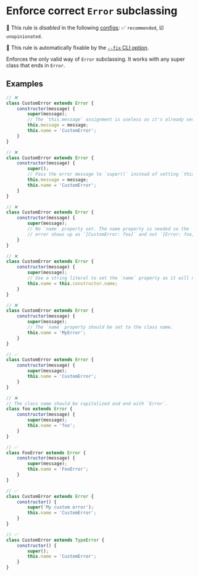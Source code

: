 # Enforce correct `Error` subclassing

🚫 This rule is _disabled_ in the following [configs](https://github.com/sindresorhus/eslint-plugin-unicorn#recommended-config): ✅ `recommended`, ☑️ `unopinionated`.

🔧 This rule is automatically fixable by the [`--fix` CLI option](https://eslint.org/docs/latest/user-guide/command-line-interface#--fix).

<!-- end auto-generated rule header -->
<!-- Do not manually modify this header. Run: `npm run fix:eslint-docs` -->

Enforces the only valid way of `Error` subclassing. It works with any super class that ends in `Error`.

## Examples

```js
// ❌
class CustomError extends Error {
	constructor(message) {
		super(message);
		// The `this.message` assignment is useless as it's already set via the `super()` call.
		this.message = message;
		this.name = 'CustomError';
	}
}

// ❌
class CustomError extends Error {
	constructor(message) {
		super();
		// Pass the error message to `super()` instead of setting `this.message`.
		this.message = message;
		this.name = 'CustomError';
	}
}

// ❌
class CustomError extends Error {
	constructor(message) {
		super(message);
		// No `name` property set. The name property is needed so the
		// error shows up as `[CustomError: foo]` and not `[Error: foo]`.
	}
}

// ❌
class CustomError extends Error {
	constructor(message) {
		super(message);
		// Use a string literal to set the `name` property as it will not change after minifying.
		this.name = this.constructor.name;
	}
}

// ❌
class CustomError extends Error {
	constructor(message) {
		super(message);
		// The `name` property should be set to the class name.
		this.name = 'MyError';
	}
}

// ✅
class CustomError extends Error {
	constructor(message) {
		super(message);
		this.name = 'CustomError';
	}
}
```

```js
// ❌
// The class name should be capitalized and end with `Error`.
class foo extends Error {
	constructor(message) {
		super(message);
		this.name = 'foo';
	}
}

// ✅
class FooError extends Error {
	constructor(message) {
		super(message);
		this.name = 'FooError';
	}
}
```

```js
// ✅
class CustomError extends Error {
	constructor() {
		super('My custom error');
		this.name = 'CustomError';
	}
}
```

```js
// ✅
class CustomError extends TypeError {
	constructor() {
		super();
		this.name = 'CustomError';
	}
}
```
